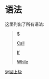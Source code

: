 # 语法

这里列出了所有语法:
> [\$](replace.md)
>
> [Call](call.md)
> 
> [If](if.md)
> 
> [While](while.md)


[返回上级](../README.md)